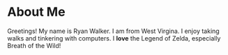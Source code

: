 # About Me
Greetings! My name is Ryan Walker. I am from West Virgina. I enjoy taking walks and tinkering with computers. I **love** the Legend of Zelda, especially Breath of the Wild! 